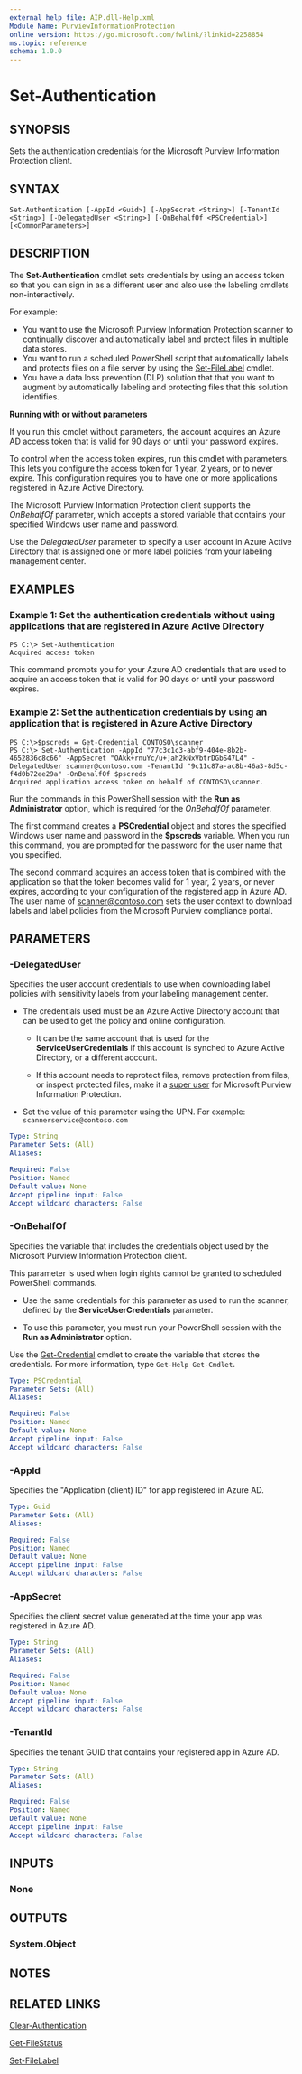 ```yaml
---
external help file: AIP.dll-Help.xml
Module Name: PurviewInformationProtection
online version: https://go.microsoft.com/fwlink/?linkid=2258854
ms.topic: reference
schema: 1.0.0
---
```


# Set-Authentication

## SYNOPSIS
Sets the authentication credentials for the Microsoft Purview Information Protection client.

## SYNTAX
```
Set-Authentication [-AppId <Guid>] [-AppSecret <String>] [-TenantId <String>] [-DelegatedUser <String>] [-OnBehalfOf <PSCredential>] [<CommonParameters>]
```

## DESCRIPTION
The **Set-Authentication** cmdlet sets credentials by using an access token so that you can sign in as a different user and also use the labeling cmdlets non-interactively. 

For example:

- You want to use the Microsoft Purview Information Protection scanner to continually discover and automatically label and protect files in multiple data stores. 
- You want to run a scheduled PowerShell script that automatically labels and protects files on a file server by using the [Set-FileLabel](Set-FileLabel.md) cmdlet. 
- You have a data loss prevention (DLP) solution that that you want to augment by automatically labeling and protecting files that this solution identifies. 

**Running with or without parameters**

If you run this cmdlet without parameters, the account acquires an Azure AD access token that is valid for 90 days or until your password expires. 

To control when the access token expires, run this cmdlet with parameters. This lets you configure the access token for 1 year, 2 years, or to never expire. This configuration requires you to have one or more applications registered in Azure Active Directory.   

The Microsoft Purview Information Protection client supports the *OnBehalfOf* parameter, which accepts a stored variable that contains your specified Windows user name and password.

Use the *DelegatedUser* parameter to specify a user account in Azure Active Directory that is assigned one or more label policies from your labeling management center.

## EXAMPLES

### Example 1: Set the authentication credentials without using applications that are registered in Azure Active Directory
```
PS C:\> Set-Authentication 
Acquired access token
```

This command prompts you for your Azure AD credentials that are used to acquire an access token that is valid for 90 days or until your password expires.

### Example 2: Set the authentication credentials by using an application that is registered in Azure Active Directory

```
PS C:\>$pscreds = Get-Credential CONTOSO\scanner
PS C:\> Set-Authentication -AppId "77c3c1c3-abf9-404e-8b2b-4652836c8c66" -AppSecret "OAkk+rnuYc/u+]ah2kNxVbtrDGbS47L4" -DelegatedUser scanner@contoso.com -TenantId "9c11c87a-ac8b-46a3-8d5c-f4d0b72ee29a" -OnBehalfOf $pscreds
Acquired application access token on behalf of CONTOSO\scanner.
```

Run the commands in this PowerShell session with the **Run as Administrator** option, which is required for the *OnBehalfOf* parameter.

The first command creates a **PSCredential** object and stores the specified Windows user name and password in the **$pscreds** variable. When you run this command, you are prompted for the password for the user name that you specified.

The second command acquires an access token that is combined with the application so that the token becomes valid for 1 year, 2 years, or never expires, according to your configuration of the registered app in Azure AD. The user name of scanner@contoso.com sets the user context to download labels and label policies from the Microsoft Purview compliance portal. 


## PARAMETERS



### -DelegatedUser

Specifies the user account credentials to use when downloading label policies with sensitivity labels from your labeling management center.

- The credentials used must be an Azure Active Directory account that can be used to get the policy and online configuration. 

    - It can be the same account that is used for the **ServiceUserCredentials** if this account is synched to Azure Active Directory, or a different account. 

    - If this account needs to reprotect files, remove protection from files, or inspect protected files, make it a [super user](/azure/information-protection/configure-super-users) for Microsoft Purview Information Protection.

- Set the value of this parameter using the UPN. For example: `scannerservice@contoso.com`

```yaml
Type: String
Parameter Sets: (All)
Aliases:

Required: False
Position: Named
Default value: None
Accept pipeline input: False
Accept wildcard characters: False
```


### -OnBehalfOf

Specifies the variable that includes the credentials object used by the Microsoft Purview Information Protection client. 

This parameter is used when login rights cannot be granted to scheduled PowerShell commands.

- Use the same credentials for this parameter as used to run the scanner, defined by the **ServiceUserCredentials** parameter.

- To use this parameter, you must run your PowerShell session with the **Run as Administrator** option.

Use the [Get-Credential](/powershell/module/microsoft.powershell.security/get-credential) cmdlet to create the variable that stores the credentials. For more information, type `Get-Help Get-Cmdlet`. 

```yaml
Type: PSCredential
Parameter Sets: (All)
Aliases:

Required: False
Position: Named
Default value: None
Accept pipeline input: False
Accept wildcard characters: False
```


### -AppId

Specifies the "Application (client) ID" for app registered in Azure AD.

```yaml
Type: Guid
Parameter Sets: (All)
Aliases:

Required: False
Position: Named
Default value: None
Accept pipeline input: False
Accept wildcard characters: False
```

### -AppSecret

Specifies the client secret value generated at the time your app was registered in Azure AD.


```yaml
Type: String
Parameter Sets: (All)
Aliases:

Required: False
Position: Named
Default value: None
Accept pipeline input: False
Accept wildcard characters: False
```

### -TenantId

Specifies the tenant GUID that contains your registered app in Azure AD.

```yaml
Type: String
Parameter Sets: (All)
Aliases:

Required: False
Position: Named
Default value: None
Accept pipeline input: False
Accept wildcard characters: False
```

## INPUTS

### None

## OUTPUTS

### System.Object

## NOTES

## RELATED LINKS

[Clear-Authentication](Clear-Authentication.md)

[Get-FileStatus](Get-FileStatus.md)

[Set-FileLabel](Set-FileLabel.md)